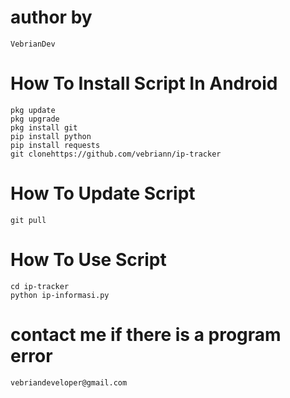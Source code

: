 # author by

```
VebrianDev
```

# How To Install Script In Android 
```
pkg update 
pkg upgrade 
pkg install git
pip install python
pip install requests
git clonehttps://github.com/vebriann/ip-tracker
```
# How To Update Script
```
git pull
```
# How To Use Script
```
cd ip-tracker
python ip-informasi.py
```


# contact me if there is a program error
```
vebriandeveloper@gmail.com
```
